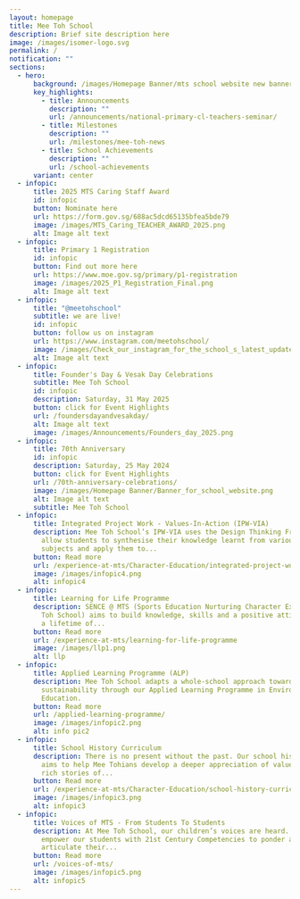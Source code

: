 ```yaml
---
layout: homepage
title: Mee Toh School
description: Brief site description here
image: /images/isomer-logo.svg
permalink: /
notification: ""
sections:
  - hero:
      background: /images/Homepage Banner/mts school website new banner - 2023 final.gif
      key_highlights:
        - title: Announcements
          description: ""
          url: /announcements/national-primary-cl-teachers-seminar/
        - title: Milestones
          description: ""
          url: /milestones/mee-toh-news
        - title: School Achievements
          description: ""
          url: /school-achievements
      variant: center
  - infopic:
      title: 2025 MTS Caring Staff Award
      id: infopic
      button: Nominate here
      url: https://form.gov.sg/688ac5dcd65135bfea5bde79
      image: /images/MTS_Caring_TEACHER_AWARD_2025.png
      alt: Image alt text
  - infopic:
      title: Primary 1 Registration
      id: infopic
      button: Find out more here
      url: https://www.moe.gov.sg/primary/p1-registration
      image: /images/2025_P1_Registration_Final.png
      alt: Image alt text
  - infopic:
      title: "@meetohschool"
      subtitle: we are live!
      id: infopic
      button: follow us on instagram
      url: https://www.instagram.com/meetohschool/
      image: /images/Check_our_instagram_for_the_school_s_latest_updates_and_programmes___1_.png
      alt: Image alt text
  - infopic:
      title: Founder's Day & Vesak Day Celebrations
      subtitle: Mee Toh School
      id: infopic
      description: Saturday, 31 May 2025
      button: click for Event Highlights
      url: /foundersdayandvesakday/
      alt: Image alt text
      image: /images/Announcements/Founders_day_2025.png
  - infopic:
      title: 70th Anniversary
      id: infopic
      description: Saturday, 25 May 2024
      button: click for Event Highlights
      url: /70th-anniversary-celebrations/
      image: /images/Homepage Banner/Banner_for_school_website.png
      alt: Image alt text
      subtitle: Mee Toh School
  - infopic:
      title: Integrated Project Work - Values-In-Action (IPW-VIA)
      description: Mee Toh School’s IPW-VIA uses the Design Thinking Framework to
        allow students to synthesise their knowledge learnt from various
        subjects and apply them to...
      button: Read more
      url: /experience-at-mts/Character-Education/integrated-project-work-and-values-in-action
      image: /images/infopic4.png
      alt: infopic4
  - infopic:
      title: Learning for Life Programme
      description: SENCE @ MTS (Sports Education Nurturing Character Excellence at Mee
        Toh School) aims to build knowledge, skills and a positive attitude for
        a lifetime of...
      button: Read more
      url: /experience-at-mts/learning-for-life-programme
      image: /images/llp1.png
      alt: llp
  - infopic:
      title: Applied Learning Programme (ALP)
      description: Mee Toh School adapts a whole-school approach towards environmental
        sustainability through our Applied Learning Programme in Environment
        Education.
      button: Read more
      url: /applied-learning-programme/
      image: /images/infopic2.png
      alt: info pic2
  - infopic:
      title: School History Curriculum
      description: There is no present without the past. Our school history curriculum
        aims to help Mee Tohians develop a deeper appreciation of values through
        rich stories of...
      button: Read more
      url: /experience-at-mts/Character-Education/school-history-curriculum
      image: /images/infopic3.png
      alt: infopic3
  - infopic:
      title: Voices of MTS - From Students To Students
      description: At Mee Toh School, our children’s voices are heard. Not only do we
        empower our students with 21st Century Competencies to ponder and
        articulate their...
      button: Read more
      url: /voices-of-mts/
      image: /images/infopic5.png
      alt: infopic5
---
```

